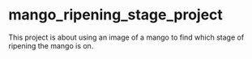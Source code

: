 # mango_ripening_stage_project
This project is about using an image of a mango to find which stage of ripening the mango is on.
